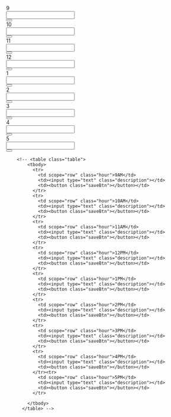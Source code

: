  <div class="table">
        <div class="row">
          <div class='col-md-1'>9</div>
          <div class='col-md-9'><input type='text'/></div>
          <div class='col-md-2'><button class='saveBtn'></button></div>
        </div>
        <div class="row">
          <div class='col-md-3'>10</div>
          <div class='col-md-6'><input type="text"/></div>
          <div class='col-md-3'><button class='saveBtn'></button></div>
        </div>
        <div class="row">
          <div class='col-md-3'>11</div>
          <div class='col-md-6'><input type="text"/></div>
          <div class='col-md-3'><button class='saveBtn'></button></div>
        </div>    
        <div class="row">
          <div class='col-md-3'>12</div>
          <div class='col-md-6'><input type="text"/></div>
          <div class='col-md-3'><button class='saveBtn'></button></div>
        </div>
        <div class="row">
          <div class='col-md-3'>1</div>
          <div class='col-md-6'><input type="text"/></div>
          <div class='col-md-3'><button class='saveBtn'></button></div>
        </div>
        <div class="row">
          <div class='col-md-3'>2</div>
          <div class='col-md-6'><input type="text"/></div>
          <div class='col-md-3'><button class='saveBtn'></button></div>
        </div>
        <div class="row">
          <div class='col-md-3'>3</div>
          <div class='col-md-6'><input type="text"/></div>
          <div class='col-md-3'><button class='saveBtn'></button></div>
        </div>
        <div class="row">
          <div class='col-md-3'>4</div>
          <div class='col-md-6'><input type="text"/></div>
          <div class='col-md-3'><button class='saveBtn'></button></div>
        </div>  
        <div class="row">
          <div class='col-md-3'>5</div>
          <div class='col-md-6'><input type="text"/></div>
          <div class='col-md-3'><button class='saveBtn'></button></div>
        </div>
      </div> 


        <!-- <table class="table">
            <tbody>
              <tr>
                <td scope="row" class="hour">9AM</td>
                <td><input type="text" class="description"></td>
                <td><button class="saveBtn"></button></td>
              </tr>
              <tr>
                <td scope="row" class="hour">10AM</td>
                <td><input type="text" class="description"></td>
                <td><button class="saveBtn"></button></td>
              </tr>
              <tr>
                <td scope="row" class="hour">11AM</td>
                <td><input type="text" class="description"></td>
                <td><button class="saveBtn"></button></td>
              </tr>
              <tr>
                <td scope="row" class="hour">12PM</td>
                <td><input type="text" class="description"></td>
                <td><button class="saveBtn"></button></td>
              </tr>
              <tr>
                <td scope="row" class="hour">1PM</td>
                <td><input type="text" class="description"></td>
                <td><button class="saveBtn"></button></td>
              </tr>
              <tr>
                <td scope="row" class="hour">2PM</td>
                <td><input type="text" class="description"></td>
                <td><button class="saveBtn"></button></td>
              </tr>
              <tr>
                <td scope="row" class="hour">3PM</td>
                <td><input type="text" class="description"></td>
                <td><button class="saveBtn"></button></td>
              </tr>
              <tr>
                <td scope="row" class="hour">4PM</td>
                <td><input type="text" class="description"></td>
                <td><button class="saveBtn"></button></td>
              </tr><tr>
                <td scope="row" class="hour">5PM</td>
                <td><input type="text" class="description"></td>
                <td><button class="saveBtn"></button></td>
              </tr>

            </tbody>
          </table> -->